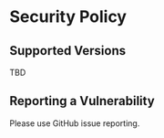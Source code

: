 # Security Policy

## Supported Versions

TBD

## Reporting a Vulnerability

Please use GitHub issue reporting.
